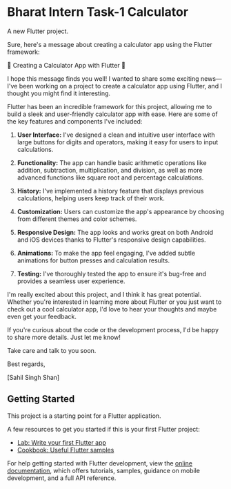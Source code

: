 # Bharat Intern Task-1 Calculator

A new Flutter project.

Sure, here's a message about creating a calculator app using the Flutter framework:


🧮 Creating a Calculator App with Flutter 🧮

I hope this message finds you well! I wanted to share some exciting news—I've been working on a project to create a calculator app using Flutter, and I thought you might find it interesting.

Flutter has been an incredible framework for this project, allowing me to build a sleek and user-friendly calculator app with ease. Here are some of the key features and components I've included:

1. **User Interface:** I've designed a clean and intuitive user interface with large buttons for digits and operators, making it easy for users to input calculations.

2. **Functionality:** The app can handle basic arithmetic operations like addition, subtraction, multiplication, and division, as well as more advanced functions like square root and percentage calculations.

3. **History:** I've implemented a history feature that displays previous calculations, helping users keep track of their work.

4. **Customization:** Users can customize the app's appearance by choosing from different themes and color schemes.

5. **Responsive Design:** The app looks and works great on both Android and iOS devices thanks to Flutter's responsive design capabilities.

6. **Animations:** To make the app feel engaging, I've added subtle animations for button presses and calculation results.

7. **Testing:** I've thoroughly tested the app to ensure it's bug-free and provides a seamless user experience.

I'm really excited about this project, and I think it has great potential. Whether you're interested in learning more about Flutter or you just want to check out a cool calculator app, I'd love to hear your thoughts and maybe even get your feedback.

If you're curious about the code or the development process, I'd be happy to share more details. Just let me know!

Take care and talk to you soon.

Best regards,

[Sahil Singh Shan]

## Getting Started

This project is a starting point for a Flutter application.

A few resources to get you started if this is your first Flutter project:


- [Lab: Write your first Flutter app](https://docs.flutter.dev/get-started/codelab)
- [Cookbook: Useful Flutter samples](https://docs.flutter.dev/cookbook)

For help getting started with Flutter development, view the
[online documentation](https://docs.flutter.dev/), which offers tutorials,
samples, guidance on mobile development, and a full API reference.
